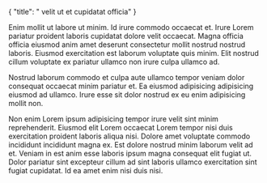 {
  "title": " velit ut et cupidatat officia"
}

Enim mollit ut labore ut minim. Id irure commodo occaecat et. Irure Lorem pariatur proident laboris cupidatat dolore velit occaecat. Magna officia officia eiusmod anim amet deserunt consectetur mollit nostrud nostrud laboris. Eiusmod exercitation est laborum voluptate quis minim. Elit nostrud cillum voluptate ex pariatur ullamco non irure culpa ullamco ad.

Nostrud laborum commodo et culpa aute ullamco tempor veniam dolor consequat occaecat minim pariatur et. Ea eiusmod adipisicing adipisicing eiusmod ad ullamco. Irure esse sit dolor nostrud ex eu enim adipisicing mollit non.

Non enim Lorem ipsum adipisicing tempor irure velit sint minim reprehenderit. Eiusmod elit Lorem occaecat Lorem tempor nisi duis exercitation proident laboris aliqua nisi. Dolore amet voluptate commodo incididunt incididunt magna ex. Est dolore nostrud minim laborum velit ad et. Veniam in est anim esse laboris ipsum magna consequat elit fugiat ut. Dolor pariatur sint excepteur cillum ad sint laboris ullamco exercitation sint fugiat cupidatat. Id ea amet enim nisi duis nisi.